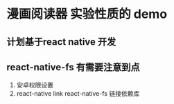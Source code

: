 # 漫画阅读器 实验性质的 demo

## 计划基于react native 开发

## react-native-fs 有需要注意到点

1. 安卓权限设置
2. react-native link react-native-fs 链接依赖库